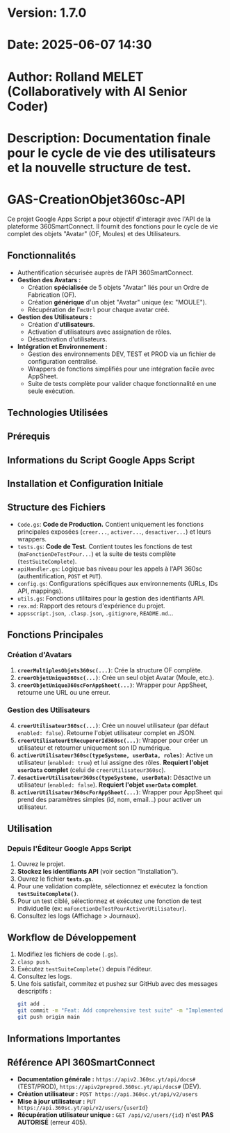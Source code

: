 <!-- FILENAME: README.md -->
# Version: 1.7.0
# Date: 2025-06-07 14:30
# Author: Rolland MELET (Collaboratively with AI Senior Coder)
# Description: Documentation finale pour le cycle de vie des utilisateurs et la nouvelle structure de test.

# GAS-CreationObjet360sc-API

Ce projet Google Apps Script a pour objectif d'interagir avec l'API de la plateforme 360SmartConnect. Il fournit des fonctions pour le cycle de vie complet des objets "Avatar" (OF, Moules) et des Utilisateurs.

## Fonctionnalités

*   Authentification sécurisée auprès de l'API 360SmartConnect.
*   **Gestion des Avatars :**
    *   Création **spécialisée** de 5 objets "Avatar" liés pour un Ordre de Fabrication (OF).
    *   Création **générique** d'un objet "Avatar" unique (ex: "MOULE").
    *   Récupération de l'`mcUrl` pour chaque avatar créé.
*   **Gestion des Utilisateurs :**
    *   Création d'**utilisateurs**.
    *   Activation d'utilisateurs avec assignation de rôles.
    *   Désactivation d'utilisateurs.
*   **Intégration et Environnement :**
    *   Gestion des environnements DEV, TEST et PROD via un fichier de configuration centralisé.
    *   Wrappers de fonctions simplifiés pour une intégration facile avec AppSheet.
    *   Suite de tests complète pour valider chaque fonctionnalité en une seule exécution.

## Technologies Utilisées
<!-- Section inchangée -->

## Prérequis
<!-- Section inchangée -->

## Informations du Script Google Apps Script
<!-- Section inchangée -->

## Installation et Configuration Initiale
<!-- Section inchangée -->

## Structure des Fichiers

*   `Code.gs`: **Code de Production.** Contient uniquement les fonctions principales exposées (`creer...`, `activer...`, `desactiver...`) et leurs wrappers.
*   `tests.gs`: **Code de Test.** Contient toutes les fonctions de test (`maFonctionDeTestPour...`) et la suite de tests complète (`testSuiteComplete`).
*   `apiHandler.gs`: Logique bas niveau pour les appels à l'API 360sc (authentification, `POST` et `PUT`).
*   `config.gs`: Configurations spécifiques aux environnements (URLs, IDs API, mappings).
*   `utils.gs`: Fonctions utilitaires pour la gestion des identifiants API.
*   `rex.md`: Rapport des retours d'expérience du projet.
*   `appsscript.json`, `.clasp.json`, `.gitignore`, `README.md`...

## Fonctions Principales

### Création d'Avatars

1.  **`creerMultiplesObjets360sc(...)`**: Crée la structure OF complète.
2.  **`creerObjetUnique360sc(...)`**: Crée un seul objet Avatar (Moule, etc.).
3.  **`creerObjetUnique360scForAppSheet(...)`**: Wrapper pour AppSheet, retourne une URL ou une erreur.

### Gestion des Utilisateurs

4.  **`creerUtilisateur360sc(...)`**: Crée un nouvel utilisateur (par défaut `enabled: false`). Retourne l'objet utilisateur complet en JSON.
5.  **`creerUtilisateurEtRecupererId360sc(...)`**: Wrapper pour créer un utilisateur et retourner uniquement son ID numérique.
6.  **`activerUtilisateur360sc(typeSysteme, userData, roles)`**: Active un utilisateur (`enabled: true`) et lui assigne des rôles. **Requiert l'objet `userData` complet** (celui de `creerUtilisateur360sc`).
7.  **`desactiverUtilisateur360sc(typeSysteme, userData)`**: Désactive un utilisateur (`enabled: false`). **Requiert l'objet `userData` complet**.
8.  **`activerUtilisateur360scForAppSheet(...)`**: Wrapper pour AppSheet qui prend des paramètres simples (id, nom, email...) pour activer un utilisateur.

## Utilisation

### Depuis l'Éditeur Google Apps Script
1.  Ouvrez le projet.
2.  **Stockez les identifiants API** (voir section "Installation").
3.  Ouvrez le fichier **`tests.gs`**.
4.  Pour une validation complète, sélectionnez et exécutez la fonction **`testSuiteComplete()`**.
5.  Pour un test ciblé, sélectionnez et exécutez une fonction de test individuelle (ex: `maFonctionDeTestPourActiverUtilisateur`).
6.  Consultez les logs (Affichage > Journaux).

## Workflow de Développement
<!-- Section mise à jour avec un nouveau message de commit en exemple -->
1.  Modifiez les fichiers de code (`.gs`).
2.  `clasp push`.
3.  Exécutez `testSuiteComplete()` depuis l'éditeur.
4.  Consultez les logs.
5.  Une fois satisfait, commitez et pushez sur GitHub avec des messages descriptifs :
    ```bash
    git add .
    git commit -m "Feat: Add comprehensive test suite" -m "Implemented a testSuiteComplete function to run all key scenarios. Refactored code by splitting tests into a dedicated tests.gs file."
    git push origin main
    ```

## Informations Importantes
<!-- Section inchangée -->

## Référence API 360SmartConnect
<!-- Section mise à jour avec les endpoints de mise à jour -->
*   **Documentation générale :** `https://apiv2.360sc.yt/api/docs#` (TEST/PROD), `https://apiv2preprod.360sc.yt/api/docs#` (DEV).
*   **Création utilisateur :** `POST https://api.360sc.yt/api/v2/users`
*   **Mise à jour utilisateur :** `PUT https://api.360sc.yt/api/v2/users/{userId}`
*   **Récupération utilisateur unique :** `GET /api/v2/users/{id}` n'est **PAS AUTORISÉ** (erreur 405).